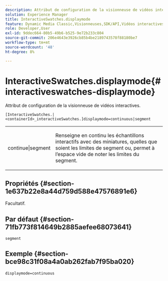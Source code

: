 ```yaml
---
description: Attribut de configuration de la visionneuse de vidéos interactives.
solution: Experience Manager
title: InteractiveSwatches.displaymode
feature: Dynamic Media Classic,Visionneuses,SDK/API,Vidéos interactives
role: Developer,User
exl-id: 9ddec664-80b5-49b6-b525-9e72b233c804
source-git-commit: 206e4643e3926cb85b4be2189743578f88180be7
workflow-type: tm+mt
source-wordcount: '48'
ht-degree: 8%

---
```


# InteractiveSwatches.displaymode{#interactiveswatches-displaymode}

Attribut de configuration de la visionneuse de vidéos interactives.

`[InteractiveSwatches.|<containerId>_interactiveSwatches.]displaymode=continuous|segment`

<table id="table_441553CD34C94A58A9D7CBF772DEDDB6"> 
 <tbody> 
  <tr> 
   <td colname="col1"> <p> <span class="codeph"> continue|segment</span> </p> </td> 
   <td colname="col2"> <p> Renseigne en continu les échantillons interactifs avec des miniatures, quelles que soient les limites de segment ou, permet à l’espace vide de noter les limites du segment. </p> </td> 
  </tr> 
 </tbody> 
</table>

## Propriétés {#section-1e637b22e8a44d759d588e47576891e6}

Facultatif.

## Par défaut {#section-71fb773f814649b2885aefee68073641}

`segment`

## Exemple {#section-bce98c31f08a4a0ab262fab7f95ba020}

```
displaymode=continuous
```
